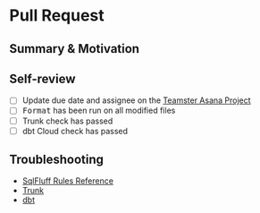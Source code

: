# Pull Request

## Summary & Motivation

[//]: # (When merged, this pull request will...)

## Self-review

- [ ] Update due date and assignee on the [Teamster Asana Project](https://app.asana.com/0/1205971774138578/1205971926225838)
- [ ] <kbd>Format</kbd> has been run on all modified files
- [ ] Trunk check has passed
- [ ] dbt Cloud check has passed

## Troubleshooting
- [SqlFluff Rules Reference](https://docs.sqlfluff.com/en/stable/rules.html)
- [Trunk]()
- [dbt]()
